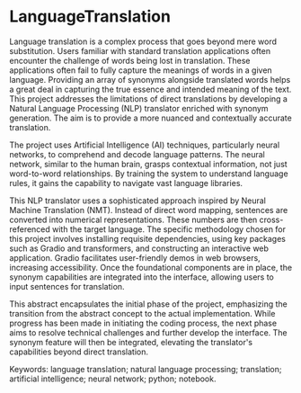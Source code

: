 # LanguageTranslation

Language translation is a complex process that goes beyond mere word substitution. Users familiar with standard translation applications often encounter the challenge of words being lost in translation. These applications often fail to fully capture the meanings of words in a given language. Providing an array of synonyms alongside translated words helps a great deal in capturing the true essence and intended meaning of the text. This project addresses the limitations of direct translations by developing a Natural Language Processing (NLP) translator enriched with synonym generation. The aim is to provide a more nuanced and contextually accurate translation.

The project uses Artificial Intelligence (AI) techniques, particularly neural networks, to comprehend and decode language patterns. The neural network, similar to the human brain, grasps contextual information, not just word-to-word relationships. By training the system to understand language rules, it gains the capability to navigate vast language libraries.

This NLP translator uses a sophisticated approach inspired by Neural Machine Translation (NMT). Instead of direct word mapping, sentences are converted into numerical representations. These numbers are then cross-referenced with the target language. The specific methodology chosen for this project involves installing requisite dependencies, using key packages such as Gradio and transformers, and constructing an interactive web application. Gradio facilitates user-friendly demos in web browsers, increasing accessibility. Once the foundational components are in place, the synonym capabilities are integrated into the interface, allowing users to input sentences for translation.

This abstract encapsulates the initial phase of the project, emphasizing the transition from the abstract concept to the actual implementation. While progress has been made in initiating the coding process, the next phase aims to resolve technical challenges and further develop the interface. The synonym feature will then be integrated, elevating the translator's capabilities beyond direct translation.

Keywords: language translation; natural language processing; translation; artificial intelligence; neural network; python; notebook.
